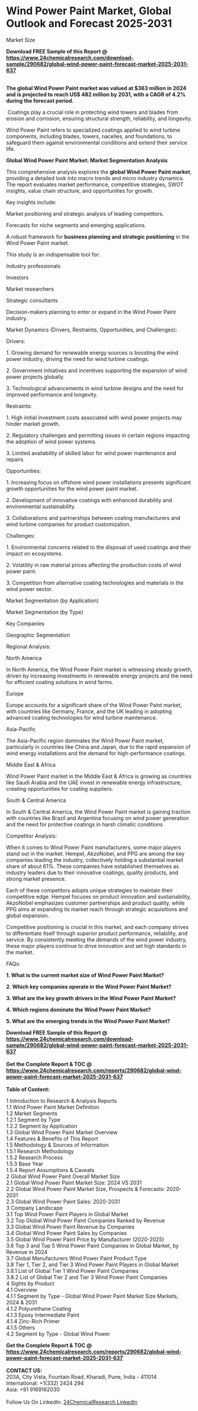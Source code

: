 <h1>Wind Power Paint Market, Global Outlook and Forecast 2025-2031</h1><p></p><p>
</p><p>
Market Size</p><div><b>Download FREE Sample of this Report @ 
            <a href="https://www.24chemicalresearch.com/download-sample/290682/global-wind-power-paint-forecast-market-2025-2031-637">
            https://www.24chemicalresearch.com/download-sample/290682/global-wind-power-paint-forecast-market-2025-2031-637</a></b></div><br><p>
</p><p><strong>The global Wind Power Paint market was valued at $363 million in 2024 and is projected to reach US$ 482 million by 2031, with a CAGR of 4.2% during the forecast period.</strong></p><p>
</p><p> Coatings play a crucial role in protecting wind towers and blades from erosion and corrosion, ensuring structural strength, reliability, and longevity.</p><p>
</p><p>Wind Power Paint refers to specialized coatings applied to wind turbine components, including blades, towers, nacelles, and foundations, to safeguard them against environmental conditions and extend their service life.</p><p>
<strong>Global Wind Power Paint Market: Market Segmentation Analysis</strong></p><p>
</p><p>This comprehensive analysis explores the <strong>global Wind Power Paint market</strong>, providing a detailed look into macro trends and micro industry dynamics. The report evaluates market performance, competitive strategies, SWOT insights, value chain structure, and opportunities for growth.</p><p>
</p><p>Key insights include:</p><p>
</p><p>Market positioning and strategic analysis of leading competitors.</p><p>Forecasts for niche segments and emerging applications.</p><p>A robust framework for <strong>business planning and strategic positioning</strong> in the Wind Power Paint market.</p><p>
</p><p>This study is an indispensable tool for:</p><p>
</p><p>Industry professionals</p><p>Investors</p><p>Market researchers</p><p>Strategic consultants</p><p>Decision-makers planning to enter or expand in the Wind Power Paint industry.</p><p>
Market Dynamics (Drivers, Restraints, Opportunities, and Challenges):</p><p>
Drivers:</p><p>
</p><p>1. Growing demand for renewable energy sources is boosting the wind power industry, driving the need for wind turbine coatings.</p><p>
</p><p>2. Government initiatives and incentives supporting the expansion of wind power projects globally.</p><p>
</p><p>3. Technological advancements in wind turbine designs and the need for improved performance and longevity.</p><p>
Restraints:</p><p>
</p><p>1. High initial investment costs associated with wind power projects may hinder market growth.</p><p>
</p><p>2. Regulatory challenges and permitting issues in certain regions impacting the adoption of wind power systems.</p><p>
</p><p>3. Limited availability of skilled labor for wind power maintenance and repairs.</p><p>
Opportunities:</p><p>
</p><p>1. Increasing focus on offshore wind power installations presents significant growth opportunities for the wind power paint market.</p><p>
</p><p>2. Development of innovative coatings with enhanced durability and environmental sustainability.</p><p>
</p><p>3. Collaborations and partnerships between coating manufacturers and wind turbine companies for product customization.</p><p>
Challenges:</p><p>
</p><p>1. Environmental concerns related to the disposal of used coatings and their impact on ecosystems.</p><p>
</p><p>2. Volatility in raw material prices affecting the production costs of wind power paint.</p><p>
</p><p>3. Competition from alternative coating technologies and materials in the wind power sector.</p><p>
Market Segmentation (by Application)</p><p>
</p><p>
Market Segmentation (by Type)</p><p>
</p><p>
Key Companies</p><p>
</p><p>
Geographic Segmentation</p><p>
</p><p>
	</p><p>
Regional Analysis:</p><p>
North America</p><p>
</p><p>In North America, the Wind Power Paint market is witnessing steady growth, driven by increasing investments in renewable energy projects and the need for efficient coating solutions in wind farms.</p><p>
Europe</p><p>
</p><p>Europe accounts for a significant share of the Wind Power Paint market, with countries like Germany, France, and the UK leading in adopting advanced coating technologies for wind turbine maintenance.</p><p>
Asia-Pacific</p><p>
</p><p>The Asia-Pacific region dominates the Wind Power Paint market, particularly in countries like China and Japan, due to the rapid expansion of wind energy installations and the demand for high-performance coatings.</p><p>
Middle East &amp; Africa</p><p>
</p><p>Wind Power Paint market in the Middle East &amp; Africa is growing as countries like Saudi Arabia and the UAE invest in renewable energy infrastructure, creating opportunities for coating suppliers.</p><p>
South &amp; Central America</p><p>
</p><p>In South &amp; Central America, the Wind Power Paint market is gaining traction with countries like Brazil and Argentina focusing on wind power generation and the need for protective coatings in harsh climatic conditions</p><p>
Competitor Analysis:</p><p>
</p><p>When it comes to Wind Power Paint manufacturers, some major players stand out in the market. Hempel, AkzoNobel, and PPG are among the key companies leading the industry, collectively holding a substantial market share of about 61%. These companies have established themselves as industry leaders due to their innovative coatings, quality products, and strong market presence.</p><p>
</p><p>Each of these competitors adopts unique strategies to maintain their competitive edge. Hempel focuses on product innovation and sustainability, AkzoNobel emphasizes customer partnerships and product quality, while PPG aims at expanding its market reach through strategic acquisitions and global expansion.</p><p>
</p><p>Competitive positioning is crucial in this market, and each company strives to differentiate itself through superior product performance, reliability, and service. By consistently meeting the demands of the wind power industry, these major players continue to drive innovation and set high standards in the market.</p><p>
FAQs:</p><p>
</p><p><strong>1. What is the current market size of Wind Power Paint Market?</strong></p><p>
</p><p>
</p><p><strong>2. Which key companies operate in the Wind Power Paint Market?</strong></p><p>
</p><p>
</p><p><strong>3. What are the key growth drivers in the Wind Power Paint Market?</strong></p><p>
</p><p>
</p><p><strong>4. Which regions dominate the Wind Power Paint Market?</strong></p><p>
</p><p>
</p><p><strong>5. What are the emerging trends in the Wind Power Paint Market?</strong></p><p>
</p><p>

</p><div><b>Download FREE Sample of this Report @ 
            <a href="https://www.24chemicalresearch.com/download-sample/290682/global-wind-power-paint-forecast-market-2025-2031-637">
            https://www.24chemicalresearch.com/download-sample/290682/global-wind-power-paint-forecast-market-2025-2031-637</a></b></div><br><div><b>Get the Complete Report & TOC @ 
            <a href="https://www.24chemicalresearch.com/reports/290682/global-wind-power-paint-forecast-market-2025-2031-637">
            https://www.24chemicalresearch.com/reports/290682/global-wind-power-paint-forecast-market-2025-2031-637</a></b></div><br>
            <b>Table of Content:</b><p>1 Introduction to Research & Analysis Reports<br />
 1.1 Wind Power Paint Market Definition<br />
 1.2 Market Segments<br />
 1.2.1 Segment by Type<br />
 1.2.2 Segment by Application<br />
 1.3 Global Wind Power Paint Market Overview<br />
 1.4 Features & Benefits of This Report<br />
 1.5 Methodology & Sources of Information<br />
 1.5.1 Research Methodology<br />
 1.5.2 Research Process<br />
 1.5.3 Base Year<br />
 1.5.4 Report Assumptions & Caveats<br />
2 Global Wind Power Paint Overall Market Size<br />
 2.1 Global Wind Power Paint Market Size: 2024 VS 2031<br />
 2.2 Global Wind Power Paint Market Size, Prospects & Forecasts: 2020-2031<br />
 2.3 Global Wind Power Paint Sales: 2020-2031<br />
3 Company Landscape<br />
 3.1 Top Wind Power Paint Players in Global Market<br />
 3.2 Top Global Wind Power Paint Companies Ranked by Revenue<br />
 3.3 Global Wind Power Paint Revenue by Companies<br />
 3.4 Global Wind Power Paint Sales by Companies<br />
 3.5 Global Wind Power Paint Price by Manufacturer (2020-2025)<br />
 3.6 Top 3 and Top 5 Wind Power Paint Companies in Global Market, by Revenue in 2024<br />
 3.7 Global Manufacturers Wind Power Paint Product Type<br />
 3.8 Tier 1, Tier 2, and Tier 3 Wind Power Paint Players in Global Market<br />
 3.8.1 List of Global Tier 1 Wind Power Paint Companies<br />
 3.8.2 List of Global Tier 2 and Tier 3 Wind Power Paint Companies<br />
4 Sights by Product<br />
 4.1 Overview<br />
 4.1.1 Segment by Type - Global Wind Power Paint Market Size Markets, 2024 & 2031<br />
 4.1.2 Polyurethane Coating<br />
 4.1.3 Epoxy Intermediate Paint<br />
 4.1.4 Zinc-Rich Primer<br />
 4.1.5 Others<br />
 4.2 Segment by Type - Global Wind Power </p><div><b>Get the Complete Report & TOC @ 
            <a href="https://www.24chemicalresearch.com/reports/290682/global-wind-power-paint-forecast-market-2025-2031-637">
            https://www.24chemicalresearch.com/reports/290682/global-wind-power-paint-forecast-market-2025-2031-637</a></b></div><br><b>CONTACT US:</b><br>
            203A, City Vista, Fountain Road, Kharadi, Pune, India - 411014<br>
            International: +1(332) 2424 294<br>
            Asia: +91 9169162030 <br><br>
            Follow Us On LinkedIn: <a href="https://www.linkedin.com/company/24chemicalresearch/">24ChemicalResearch LinkedIn</a>